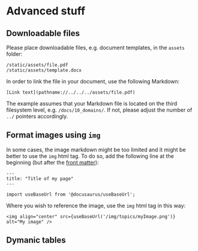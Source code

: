 # Advanced stuff

## Downloadable files

Please place downloadable files, e.g. document templates, in the `assets` folder:
```
/static/assets/file.pdf
/static/assets/template.docx
```

In order to link the file in your document, use the following Markdown:

```
[Link text](pathname://../../../assets/file.pdf)
```

The example assumes that your Markdown file is located on the third filesystem level, e.g. `/docs/10_domains/`. If not, please adjust the number of `../` pointers accordingly.


## Format images using `img`

In some cases, the image markdown might be too limited and it might be better to use the `img` html tag. To do so, add the following line at the beginning (but after the [front matter](https://docusaurus.io/docs/create-doc#doc-front-matter)):

```
---
title: "Title of my page"
---

import useBaseUrl from '@docusaurus/useBaseUrl';
```

Where you wish to reference the image, use the `img` html tag in this way:

```
<img align="center" src={useBaseUrl('/img/topics/myImage.png')} alt="My image" />
```


## Dymanic tables

